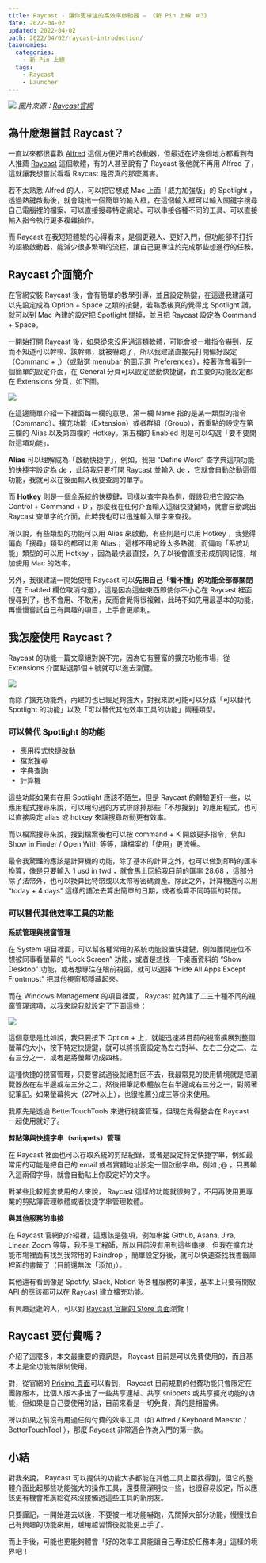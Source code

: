 ```yaml
---
title: Raycast - 讓你更專注的高效率啟動器 – 《新 Pin 上線 ＃3》
date: 2022-04-02
updated: 2022-04-02
path: 2022/04/02/raycast-introduction/
taxonomies:
  categories: 
    - 新 Pin 上線
  tags: 
    - Raycast
    - Launcher
---
```


![](https://pinchlime-screenshots.s3.ap-northeast-1.amazonaws.com/Cf0jpA.png)
_圖片來源：[Raycast官網](https://www.raycast.com/)_

## 為什麼想嘗試 Raycast？

一直以來都很喜歡 [Alfred](https://www.alfredapp.com/) 這個方便好用的啟動器，但最近在好幾個地方都看到有人推薦 [Raycast](https://www.raycast.com/) 這個軟體，有的人甚至說有了 Raycast 後他就不再用 Alfred 了，這就讓我想嘗試看看 Raycast 是否真的那麼厲害。

若不太熟悉 Alfred 的人，可以把它想成 Mac 上面「威力加強版」的 Spotlight ，透過熱鍵啟動後，就會跳出一個簡單的輸入框，在這個輸入框可以輸入關鍵字搜尋自己電腦裡的檔案、可以直接搜尋特定網站、可以串接各種不同的工具、可以直接輸入指令執行更多複雜操作。

而 Raycast 在我短短體驗的心得看來，是個更親人、更好入門，但功能卻不打折的超級啟動器，能減少很多繁瑣的流程，讓自己更專注於完成那些想進行的任務。

<!-- more -->

## Raycast 介面簡介

在官網安裝 Raycast 後，會有簡單的教學引導，並且設定熱鍵，在這邊我建議可以先設定成為 Option + Space 之類的按鍵，若熟悉後真的覺得比 Spotlight 讚，就可以到 Mac 內建的設定把 Spotlight 關掉，並且把 Raycast 設定為 Command + Space。

一開始打開 Raycast 後，如果從來沒用過這類軟體，可能會被一堆指令嚇到，反而不知道可以幹嘛、該幹嘛，就被嚇跑了，所以我建議直接先打開偏好設定（Command + ,）（或點選 menubar 的圖示選 Preferences），接著你會看到一個簡單的設定介面，在 General 分頁可以設定啟動快捷鍵，而主要的功能設定都在 Extensions 分頁，如下圖。

![](https://pinchlime-screenshots.s3.ap-northeast-1.amazonaws.com/3WdETn.png)

在這邊簡單介紹一下裡面每一欄的意思，第一欄 Name 指的是某一類型的指令（Command）、擴充功能（Extension）或者群組（Group），而重點的設定在第三欄的 Alias 以及第四欄的 Hotkey。第五欄的 Enabled 則是可以勾選「要不要開啟這項功能」。

**Alias** 可以理解成為「啟動快捷字」，例如，我把 “Define Word” 查字典這項功能的快捷字設定為 de ，此時我只要打開 Raycast 並輸入 de ，它就會自動啟動這個功能，我就可以在後面輸入我要查詢的單字。

而 **Hotkey** 則是一個全系統的快捷鍵，同樣以查字典為例，假設我把它設定為 Control + Command + D ，那麼我在任何介面輸入這組快捷鍵時，就會自動跳出 Raycast 查單字的介面，此時我也可以迅速輸入單字來查找。

所以說，有些類型的功能可以用 Alias 來啟動，有些則是可以用 Hotkey ，我覺得偏向「搜尋」類型的都可以用 Alias ，這樣不用紀錄太多熱鍵，而偏向「系統功能」類型的可以用 Hotkey ，因為最快最直接，久了以後會直接形成肌肉記憶，增加使用 Mac 的效率。

另外，我很建議一開始使用 Raycast 可以**先把自己「看不懂」的功能全部都關閉**（在 Enabled 欄位取消勾選），這是因為這些東西即使你不小心在 Raycast 裡面搜尋到了，也不會用、不敢用，反而會覺得很複雜，此時不如先用最基本的功能，再慢慢嘗試自己有興趣的項目，上手會更順利。

## 我怎麼使用 Raycast？

Raycast 的功能一篇文章絕對說不完，因為它有豐富的擴充功能市場，從 Extensions 介面點選那個＋號就可以進去瀏覽。

![](https://pinchlime-screenshots.s3.ap-northeast-1.amazonaws.com/G1Yc5P.png)

而除了擴充功能外，內建的也已經足夠強大，對我來說可能可以分成「可以替代 Spotlight 的功能」以及「可以替代其他效率工具的功能」兩種類型。

### 可以替代 Spotlight 的功能

- 應用程式快捷啟動
- 檔案搜尋
- 字典查詢
- 計算機

這些功能如果有在用 Spotlight 應該不陌生，但是 Raycast 的體驗更好一些，以應用程式搜尋來說，可以用勾選的方式排除掉那些「不想搜到」的應用程式，也可以直接設定 alias 或 hotkey 來讓搜尋啟動更有效率。

而以檔案搜尋來說，搜到檔案後也可以按 command + K 開啟更多指令，例如 Show in Finder / Open With 等等，讓檔案的「使用」更流暢。

最令我驚豔的應該是計算機的功能，除了基本的計算之外，也可以做到即時的匯率換算，像是只要輸入 1 usd in twd ，就會馬上回給我目前的匯率 28.68 ，這部分除了法幣外，也可以換算比特幣或以太幣等密碼資產。除此之外，計算機還可以用 “today + 4 days” 這樣的語法去算出簡單的日期，或者換算不同時區的時間。

### 可以替代其他效率工具的功能

**系統管理與視窗管理**

在 System 項目裡面，可以幫各種常用的系統功能設置快捷鍵，例如離開座位不想被同事看螢幕的 “Lock Screen” 功能，或者是想找一下桌面資料的 “Show Desktop” 功能，或者想專注在眼前視窗，就可以選擇 “Hide All Apps Except Frontmost” 把其他視窗都隱藏起來。

而在 Windows Management 的項目裡面， Raycast 就內建了二三十種不同的視窗管理選項，以我來說我就設定了下圖這些：

![](https://pinchlime-screenshots.s3.ap-northeast-1.amazonaws.com/yuQVZ2.png)

這個意思是比如說，我只要按下 Option + 上，就能迅速將目前的視窗擴展到整個螢幕的大小，按下特定快捷鍵，就可以將視窗設定為左右對半、左右三分之二、左右三分之一、或者是將螢幕切成四格。

這種快捷的視窗管理，只要嘗試過後就絕對回不去，我最常見的使用情境就是把瀏覽器放在左半邊或左三分之二，然後把筆記軟體放在右半邊或右三分之一，對照著記筆記。如果螢幕夠大（27吋以上），也很推薦分成三等份來使用。

我原先是透過 BetterTouchTools 來進行視窗管理，但現在覺得整合在 Raycast 一起使用就好了。

**剪貼簿與快捷字串（snippets）管理**

在 Raycast 裡面也可以存取系統的剪貼紀錄，或者是設定特定快捷字串，例如最常用的可能是把自己的 email 或者實體地址設定一個啟動字串，例如 ;@ ，只要輸入這兩個字母，就會自動貼上你設定好的文字。

對某些比較輕度使用的人來說， Raycast 這樣的功能就很夠了，不用再使用更專業的剪貼簿管理軟體或者快捷字串管理軟體。

**與其他服務的串接**

在 Raycast 官網的介紹裡，這應該是強項，例如串接 Github, Asana, Jira, Linear, Zoom 等等，我不是工程師，所以目前沒有用到這些串接，但我在擴充功能市場裡面有找到我常用的 Raindrop ，簡單設定好後，就可以快速查找我書籤庫裡面的書籤了（目前還無法「添加」）。

其他還有看到像是 Spotify, Slack, Notion 等各種服務的串接，基本上只要有開放 API 的應該都可以在 Raycast 建立擴充功能。

有興趣逛逛的人，可以到 [Raycast 官網的 Store 頁面](https://www.raycast.com/store)瀏覽！

## Raycast 要付費嗎？

介紹了這麼多，本文最重要的資訊是， Raycast 目前是可以免費使用的，而且基本上是全功能無限制使用。

對，從官網的 [Pricing 頁面](https://www.raycast.com/pricing)可以看到， Raycast 目前規劃的付費功能只會限定在團隊版本，比個人版本多出了一些共享連結、共享 snippets 或共享擴充功能的功能，但如果是自己要使用的話，目前來看是一切免費，真的是相當佛。

所以如果之前沒有用過任何付費的效率工具（如 Alfred / Keyboard Maestro / BetterTouchTool ），那麼 Raycast 非常適合作為入門的第一款。

## 小結

對我來說， Raycast 可以提供的功能大多都能在其他工具上面找得到，但它的整體介面比起那些功能強大的操作工具，還要簡潔明快一些，也很容易設定，所以應該更有機會推廣給從來沒接觸過這些工具的新朋友。

只要謹記，一開始進去以後，不要被一堆功能嚇跑，先關掉大部分功能，慢慢找自己有興趣的功能來用，越用越習慣後就能更上手了。

而上手後，可能也更能夠體會「好的效率工具能讓自己專注於任務本身」這樣的境界吧！
